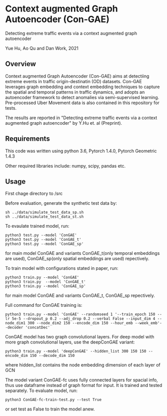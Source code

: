 # Context augmented Graph Autoencoder (Con-GAE)
Detecting extreme traffic events via a context augmented graph autoencoder

Yue Hu, Ao Qu and Dan Work, 2021

## Overview
Context augmented Graph Autoencoder (Con-GAE) aims at detectiing extreme events in traffic origin-destinatin (OD) datasets. Con-GAE leverages graph embedding and context embedding techniques to capture the spatial and temporal patterns in traffic dynamics, and adopts an autoencoder framework to detect anomalies via semi-supervised learning. Pre-processed Uber Movement data is also contained in this repository for tests.

The results are reported in "Detecting extreme traffic events via a context augmented graph autoencoder" by Y.Hu et. al (Preprint). 


## Requirements
This code was written using python 3.6, Pytorch 1.4.0, Pytorch Geometric 1.4.3

Other required libraries include: numpy, scipy, pandas etc.

## Usage
First chage directory to /src

Before evaluation, generate the synthetic test data by:
```
sh ../data/simulate_test_data_sp.sh
sh ../data/simulate_test_data_st.sh
```

To evaulate trained model, run:
```
python3 test.py --model 'ConGAE'
python3 test.py --model 'ConGAE_t'
python3 test.py --model 'ConGAE_sp'

```
for main model ConGAE and variants ConGAE_t(only temporal embeddings are used), ConGAE_sp(only spatial embeddings are used) repectively.

To train model with configurations stated in paper, run:
```
python3 train.py --model 'ConGAE'
python3 train.py  --model 'ConGAE_t' 
python3 train.py --model 'ConGAE_sp' 
```
for main model ConGAE and variants ConGAE_t, ConGAE_sp repectively.

Full command for ConGAE training is:
```
python3 train.py --model 'ConGAE' --randomseed 1 '--train_epoch 150 --lr 5e-5 --dropout_p 0.2 --adj_drop 0.2 --verbal False --input_dim 4 --node_dim1 300 --node_dim2 150 --encode_dim 150 --hour_emb --week_emb'--decoder 'concatDec'
```

ConGAE model has two graph convolutional layers. For deep model with more graph convolutional layers, use the deepConGAE variant:
```
python3 train.py --model 'deepConGAE' --hidden_list 300 150 150 --encode_dim 150 --decode_dim 150

```
where hidden_list contains the node embedding dimension of each layer of GCN

The model variant ConGAE-fc uses fully connected layers for spacial info, thus use dataframe instead of graph format for input. It is trained and tested separately. To evaluate model, run:
```
python3 ConGAE-fc-train-test.py --test True
```
or set test as False to train the model anew.
